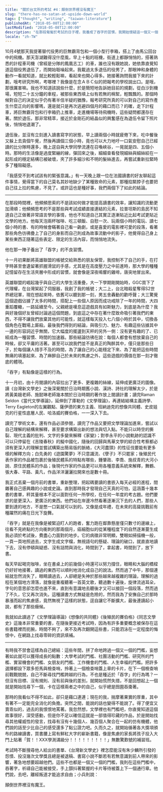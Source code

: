 ```yaml
---
title: "關於台文所的考試 #4：顛倒世界裡沒有魔王"
slug: "there-has-no-satan-at-upside-down-world"
tags: ["thought", "writing", "taiwan-literature"]
publishedAt: "2018-05-08T12:00:00"
lastModified: "2018-05-08T12:00:00"
description: "在那段匍匐於考試的日子裡，我養成了吞字的習慣，我開始懷疑這一個又一個的門檻，人生、愛情、名聲，意義究竟何在"
locale: "zh-TW"
---
```


10月4號那天我提著替代役男的巨無霸背包和一個小型行李箱，搭上了由馬公回台中的飛機。那天澎湖難得沒什麼風，早上十點的班機，街道上都靜悄悄的，搭著熟悉的計程車司機（曾經是分隊的鳳凰志工）的車，誰也沒有跟她說，她依靠直覺知道這個役男退伍了，而開始聒噪起來。我載過太多退伍的役男了，那眼神和身體的動作一看就知道，就比較輕鬆嘛，看起來也開心得多。她接著詢問我接下來的計劃，哦考研究所啊，考哪裡？我像是在念ＡＢＣ似的把報考的學校說出口。是哦，那很厲害嘛。我也不知道該說些什麼，於是簡短地告訴她目前的規劃，從白沙到機場，短短二十五分鐘的車程，被那些東西填上似有若無的棉絮，輕飄飄的。那個時候對自己的決定似乎仍有著半信半疑的猶豫，報考研究所真的可以對自己的寫作產生什麼正向的影響嗎，還是就只是再次逃避四個月的藉口而已？的確，走下計程車，將巨無霸背包和行李箱扔上推車，走進機場等待飛機時，這些疑問都還存在著。關於退伍，那非常精萃，接近於金剛石的結晶似的興奮感在為退伍令留下照片後，悄悄地退潮了。

退伍後，並沒有立刻進入讀書寫字的狀態，早上讀兩個小時就疲倦下來，吃中餐後又躲上去貪個午覺，然後再讀個三個小時，竟也可以大力地吁一口氣安慰自己已經讀的比分隊時還多，晚上逕自與大學同學流連在召喚峽谷，一晃就是四、五個小時。那時的生活像是過度緊繃的線，彈回來之後，細細查看發現細絲與細絲絞在一起形成的穩定結構已被破壞，夾了許多細沙和不明的髮絲進去，再嘗試重新拉緊時多了種阻礙感。

「我感受不到考試該有的緊張意識。」有一天晚上跟一位在法國讀書的好友聊起這件事情，覺得當下的自己莫名其妙地缺少了某種致命的元素，那種掐緊脖子也要把自己往上拉的焦慮，不見了。或許這也是種好事，我們兩個下了如此的結論。

---

在那段時間裡，他頻頻思索的不是該如何做才能提高讀書的效率，讓知識的流動更加滑順；他頻頻思考的不是那些與考試成績直接連結的元素，拉普坦斯的島民不知道自己正做著非常語言學的事情，他也不知道自己其實正逐漸貼近比起考試更貼近文學的地方。他每天泡兩杯咖啡、吃三頓飯、自慰一次、玩兩個小時的電玩、讀七個小時的書、有的時候會瞞著自己看一齣劇，或是喜愛的電影裡可愛的段落，看著那些角色彷彿疊上了自己的身影而自己則成為故事流動中的影子，他覺得自己身上某些東西正隨著這些表定、限定的生活內容，而悄悄地流失。

他在那一陣子養出了「吞字」的不良習慣。

十一月初果斷將英雄聯盟的帳號交給熟悉的朋友保管，我控制不了自己的手，在打字時甚至會遺留著抓握滑鼠的手感，尤其是在高度壓力之中前進時，那大學的種種記憶留存在生活夾層中形成的習慣，就會像是深夜鳴響的雞啼，唐突地冒出來。

英雄聯盟的崛起幾乎與自己的大學生活重疊，大一下學期剛開始時，GGC買下了代理權，在台灣架起了伺服器，我創了我的帳號；大二上，台北暗殺星奪得S2世界總冠軍，現在想起來時，依舊可以聽到那一刻，男五舍轟動的歡呼聲；大三驚覺這個遊戲佔據了太多的時間，搭配上一些個人原因而成功戒除了一年的時間，大四重蹈覆轍，一路延續至今。父親總是嘆息這遊戲具有如斯魅力，到底是為什麼？我與好幾個好友曾經討論過這個問題，到底這之中存在著什麼致命吸引著我們的東西，不得不讓我們放棄其他的可能性，就這樣每天投入七八個小時於其中，切換各個角色在戰場上廝殺。最後我們得到的結論，與吸引力、魅力、有趣這些佔據其中一邊的形容詞近乎無關，它大幅度的擺盪到天秤的另外一側：沒有更有趣的了、已經成為一種習慣、時間的加速器。那些結論彷彿在說：每個人都會有想放棄自己的時候，卻又平庸的活著。甚至可以說我們並不是真正的陶醉其中，僅只是那些日子，於每個讓人措手不及的時間，為了讓自己的心能穩定下來、為了能把這些時間無痛的填塞起來、為了麻醉自己於未來的焦慮之外，這些遊戲的價值在那一刻才徹底的體現。

「吞字」有點像是這樣的行為。

十一月初，由十月閱讀的內容拉出了更多、更複雜的絲線，延伸成更廣泛的圖像。讀《台灣新文學史》之後深覺關於日治時期舊小說、漢詩、詩社的理解太少，於是將黃美娥老師、施懿琳老師幾本關於日治時期的著作放上閱讀計畫；讀完Raman Seldon《當代文學導論》，延伸到了庫勒的《文學理論》，再連結結構主義詩學、Terry Eagleton的左翼觀點、薩伊德的東方主義、班納迪克的想像共同體、史皮娃克的行星性底層人民、哈洛威的賽伯格，一一深入下去。

讀完了學術文本，還有作品必須參閱，讀完了作品又要把文學理論加進來，嘗試以自己理解的結構來解釋，甚至要求構築出新的想法與切入點。不能只以時空的撕裂、現代主義的批判、文字的多變來解釋《家變》；對李永平的小說軌跡的認識不可以只停留在《吉陵春秋》的擬中國化，隨後的回歸與馬華文學的綜合性考察都必須有更深入的理解並嘗試構築出簡易版的脈絡，《大河盡頭》的性征伐要能有更多樣的解釋方向；白先勇的《遊園驚夢》不只意識流、《孽子》不只罷家；後殖民代表作家的作品被包裹於後殖民體系的特點有哪些，鍾肇政、李喬、施叔青的大河小說、原住民體系的作品；後現代作家的作品更可以用各種意義系統來解釋，舞鶴、張大春、平路、黃凡，作品洋洋灑灑拉開來也是數十冊。

我正式丟棄一個月前的書單，重新整理，把起碼要讀的書嵌入每天必經的進程，間雜著自己感興趣的小說或史論。直到那時我才發現自己天真的可怕，這涵蓋十幾本書的書單，秤其量根本不足以面對任何一所學校，在任何一年度的考古題。他們要求的是更深入、更廣泛的東西。他們站在岸邊冷然看著逐漸沉下去的人們，那些人要到達的地方，不是憋一口氣就可以到的。又像是成年禮，在未來的高聳挑戰前有種躍然的痛在日光下旋舞。

「吞字」就是在我像是被緊迫盯人的跑者，奮力跑在鄰靠懸崖僅只數寸的邊線上，往看不見終點的方向衝刺的那兩個月，癌細胞似的從某種程度下的自然逐漸蔓生成我必須於考試後，費盡心力面對的地步。它的病徵非常明顯，雙眼如掃描機一般，一頁一頁地照過去，文字生成文字檔，無視語句的懸疑、理論的破口，就直直地讀下去，沒有停頓與疑惑、沒有詰問與消化，時間到了，拿起書，時間到了，放下書。

每天早起喝完咖啡，坐在書桌上的前幾個小時還可以努力撐住，眼睛和大腦的橋樑仍好好地接著，讀過的東西可以順利地消化成自己的說法。然而過了中午，那個連結就忽然消失了，眼睛讀過去，人卻總是失神於那些越來越複雜的理論，理解的過程在某個地方滑落，就像是重複聽著一首英文歌，聽過數十遍後，旋律流過耳朵，字句的意思卻怎麼也進不來，直到有意識地去聽後才又可以接回一個段落，然而過了不久，它又再次消失。這種讀書方式無疑是危險的，然而我為了安撫自己於那時暴漲而起的焦慮感，竟然無視了這樣的狀態，逕自讓它不斷擴大，最後連讀起小說，都有了那些癥候。

我就如此讀過了《文學理論導論》《想像的共同體》《後殖民的賽伯格》《同志文學史》這幾本非常重要的書，在隨後更接近考試時，因為有許多重要概念被保存在這些書籍裡而扼腕，時間不夠了，來不及再次翻開這些書，只能泗泳在一定程度的悔恨中，在網路上找尋零碎的資訊填補。

---

有時我不禁會這樣為自己總結：這些年間，拼了命地跨過一個又一個的門檻，妄想著如此就可以獲得成長的點數：大學考試的門檻、社團活動的門檻、研究所的門檻、實習機會的門檻、女朋友的門檻、工作機會的門檻、人生幸福的門檻。把許多選擇都設下眾多拒馬與檢查哨，拎著上一個檢查哨蓋上章的卡片，在下一個檢查哨前戰戰兢兢，自己不斷尋找門檻跨越的行為，不也是種近於「吞字」的行為嗎？一但沒有目標、沒有規則、沒有前與後的差別，就開始慌然失措，不是回想起上一個就是開始找尋下一個，卡在這樣兩者之中的自己，似乎總是囫圇吞棗著。

那時的我看似不得不如此，卻只是藉口連連；現在的我，揣摩著果實的厚重，其中有著不一定能完全消化的負擔。突然之間，能說的話也變得不能說了。得了便宜又賣乖似的，過去的我恨恨地罵著。我忽然想，文學裡也有門檻吧，你直覺知道這個故事很好，深受感動，但是你不足以確信這就是一部值得珍藏的作品，於是開始找尋其他權威性的發言，找尋有沒有十幾個人、幾百個人聚合在一起的仿有機體，他們說的話至少比自己的感受還多了點公證力吧。久而久之，就開始循著各大獎項頒布的路線讀書，買書腰上寫有鮮紅大字的嶄新書籍，像是焦慮的家長將孩子投入大門上貼著「賀！！XXX學測滿級分！！！！！！！！！」無數驚歎號的補習班。

考試時不斷搜尋他人給出的書單、《台灣新文學史》裡怎麼能沒有朱少麟所引發的怨憤、投沒幾次文學獎且總是被退稿、書寫小說不斷若有若無意識到前人帶來的影響，著急地想要超越他們。這些不也都是一個又一個的門檻，我則在這些門檻中，吞著字，祈禱自己能被接受，手上顫抖著緊握的卡片等待被蓋上下一個通行章。他們說，去吧，離經叛道才能追求自由；小兵則說：

顛倒世界裡沒有魔王。